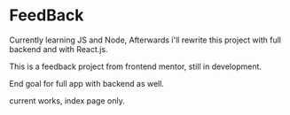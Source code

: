 # FeedBack
Currently learning JS and Node,
Afterwards i'll rewrite this project with full backend and with React.js.

This is a feedback project from frontend mentor, still in development.

End goal for full app with backend as well.

current works, index page only.
